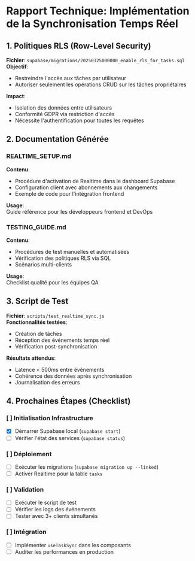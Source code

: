 # Rapport Technique: Implémentation de la Synchronisation Temps Réel

## 1. Politiques RLS (Row-Level Security)
**Fichier**: `supabase/migrations/20250325000000_enable_rls_for_tasks.sql`  
**Objectif**:  
- Restreindre l'accès aux tâches par utilisateur  
- Autoriser seulement les opérations CRUD sur les tâches propriétaires  

**Impact**:  
- Isolation des données entre utilisateurs  
- Conformité GDPR via restriction d'accès  
- Nécessite l'authentification pour toutes les requêtes  

## 2. Documentation Générée

### REALTIME_SETUP.md
**Contenu**:  
- Procédure d'activation de Realtime dans le dashboard Supabase  
- Configuration client avec abonnements aux changements  
- Exemple de code pour l'intégration frontend  

**Usage**:  
Guide référence pour les développeurs frontend et DevOps  

### TESTING_GUIDE.md  
**Contenu**:  
- Procédures de test manuelles et automatisées  
- Vérification des politiques RLS via SQL  
- Scénarios multi-clients  

**Usage**:  
Checklist qualité pour les équipes QA  

## 3. Script de Test  
**Fichier**: `scripts/test_realtime_sync.js`  
**Fonctionnalités testées**:  
- Création de tâches  
- Réception des événements temps réel  
- Vérification post-synchronisation  

**Résultats attendus**:  
- Latence < 500ms entre événements  
- Cohérence des données après synchronisation  
- Journalisation des erreurs  

## 4. Prochaines Étapes (Checklist)

### [ ] Initialisation Infrastructure
- [x] Démarrer Supabase local (`supabase start`)  
- [ ] Vérifier l'état des services (`supabase status`)  

### [ ] Déploiement
- [ ] Exécuter les migrations (`supabase migration up --linked`)  
- [ ] Activer Realtime pour la table `tasks`  

### [ ] Validation
- [ ] Exécuter le script de test  
- [ ] Vérifier les logs des événements  
- [ ] Tester avec 3+ clients simultanés  

### [ ] Intégration
- [ ] Implémenter `useTaskSync` dans les composants  
- [ ] Auditer les performances en production